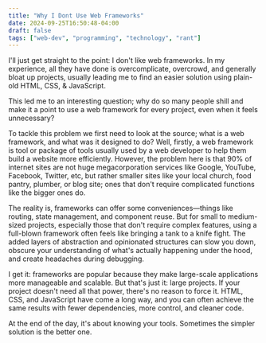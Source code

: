 ```yaml
---
title: "Why I Dont Use Web Frameworks"
date: 2024-09-25T16:50:48-04:00
draft: false
tags: ["web-dev", "programming", "technology", "rant"]
---
```


I'll just get straight to the point: I don't like web frameworks. In my experience, all they have done is overcomplicate, overcrowd, and generally bloat up projects, usually leading me to find an easier solution using plain-old HTML, CSS, & JavaScript.

<!--more-->

This led me to an interesting question; why do so many people shill and make it a point to use a web framework for every project, even when it feels unnecessary?

To tackle this problem we first need to look at the source; what is a web framework, and what was it designed to do? Well, firstly, a web framework is tool or package of tools usually used by a web developer to help them build a website more efficiently. However, the problem here is that 90% of internet sites are not huge megacorporation services like Google, YouTube, Facebook, Twitter, etc, but rather smaller sites like your local church, food pantry, plumber, or blog site; ones that don't require complicated functions like the bigger ones do.

The reality is, frameworks can offer some conveniences—things like routing, state management, and component reuse. But for small to medium-sized projects, especially those that don't require complex features, using a full-blown framework often feels like bringing a tank to a knife fight. The added layers of abstraction and opinionated structures can slow you down, obscure your understanding of what's actually happening under the hood, and create headaches during debugging.

I get it: frameworks are popular because they make large-scale applications more manageable and scalable. But that's just it: large projects. If your project doesn't need all that power, there's no reason to force it. HTML, CSS, and JavaScript have come a long way, and you can often achieve the same results with fewer dependencies, more control, and cleaner code.

At the end of the day, it's about knowing your tools. Sometimes the simpler solution is the better one.